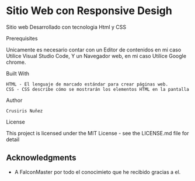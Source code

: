 # Sitio Web con Responsive Desigh

Sitio web Desarrollado con tecnologia Html y CSS

Prerequisites

Unicamente es necesario contar con un Editor de contenidos en mi caso Utilice Visual Studio Code, Y un Navegador web, en mi caso Utilice Google chrome.

Built With

    HTML - El lenguaje de marcado estándar para crear páginas web.
    CSS - CSS describe cómo se mostrarán los elementos HTML en la pantalla

Author

    Crusiris Nuñez

License

This project is licensed under the MIT License - see the LICENSE.md file for detail

## Acknowledgments

- A FalconMaster por todo el conocimieto
  que he recibido gracias a el.
